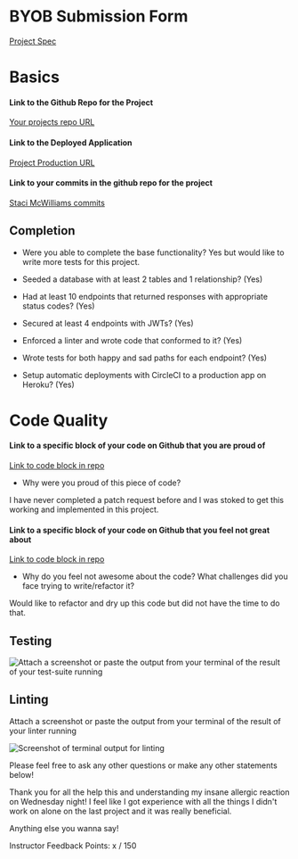 # BYOB Submission Form
[Project Spec](http://frontend.turing.io/projects/build-your-own-backend.htm)

# Basics

#### Link to the Github Repo for the Project
[Your projects repo URL](https://github.com/stacimcwilliams/build_your_own_backend)

#### Link to the Deployed Application
[Project Production URL](https://go-global-byob.herokuapp.com/)

#### Link to your commits in the github repo for the project
[Staci McWilliams commits](https://github.com/stacimcwilliams/build_your_own_backend/commits/master)

## Completion

* Were you able to complete the base functionality? Yes but would like to write more tests for this project.

* Seeded a database with at least 2 tables and 1 relationship? (Yes)

* Had at least 10 endpoints that returned responses with appropriate status codes? (Yes)

* Secured at least 4 endpoints with JWTs? (Yes)

* Enforced a linter and wrote code that conformed to it? (Yes)

* Wrote tests for both happy and sad paths for each endpoint? (Yes)

* Setup automatic deployments with CircleCI to a production app on Heroku? (Yes)

# Code Quality

#### Link to a specific block of your code on Github that you are proud of
[Link to code block in repo](https://github.com/stacimcwilliams/build_your_own_backend/blob/24aab76e0ce6686bca5656ff71e29db100bb6042/server.js#L172-L183)

* Why were you proud of this piece of code?

I have never completed a patch request before and I was stoked to get this working and implemented in this project.

#### Link to a specific block of your code on Github that you feel not great about
[Link to code block in repo](https://github.com/stacimcwilliams/build_your_own_backend/blob/24aab76e0ce6686bca5656ff71e29db100bb6042/server.js#L121-L154)

* Why do you feel not awesome about the code? What challenges did you face trying to write/refactor it?

Would like to refactor and dry up this code but did not have the time to do that.

## Testing

![Attach a screenshot or paste the output from your terminal of the result of your test-suite running](http://g.recordit.co/ZUJ5JKM1ib.gif)

## Linting

Attach a screenshot or paste the output from your terminal of the result of your linter running

![Screenshot of terminal output for linting](http://i.imgur.com/0BwJXaB.png)

Please feel free to ask any other questions or make any other statements below!

Thank you for all the help this and understanding my insane allergic reaction on Wednesday night! I feel like I got experience with all the things I didn't work on alone on the last project and it was really beneficial.

Anything else you wanna say!

Instructor Feedback
Points: x / 150

